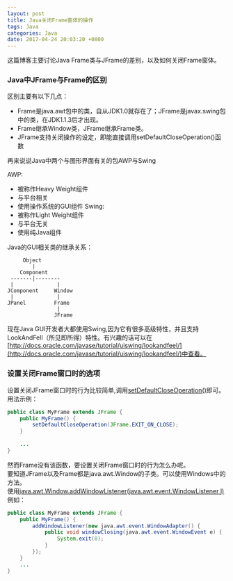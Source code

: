 ```yaml
---
layout: post
title: Java关闭Frame窗体的操作
tags: Java
categories: Java
date: 2017-04-24 20:03:20 +0800
---
```


这篇博客主要讨论Java Frame类与JFrame的差别，以及如何关闭Frame窗体。

### Java中JFrame与Frame的区别

区别主要有以下几点：
+ Frame是java.awt包中的类，自从JDK1.0就存在了；JFrame是javax.swing包中的类，在JDK1.1.3后才出现。
+ Frame继承Window类，JFrame继承Frame类。
+ JFrame支持关闭操作的设定，即能直接调用setDefaultCloseOperation()函数

再来说说Java中两个与图形界面有关的包AWP与Swing

AWP:
- 被称作Heavy Weight组件
- 与平台相关
- 使用操作系统的GUI组件
Swing:
- 被称作Light Weight组件
- 与平台无关
- 使用纯Java组件

Java的GUI相关类的继承关系：

```
     Object
        |
    Component
 -------|--------
 |              |
JComponent     Window
 |              |
JPanel         Frame
                |
               JFrame
```
现在Java GUI开发者大都使用Swing,因为它有很多高级特性，并且支持LookAndFell（所见即所得）特性。有兴趣的话可以在[http://docs.oracle.com/javase/tutorial/uiswing/lookandfeel/](http://docs.oracle.com/javase/tutorial/uiswing/lookandfeel/)中查看。

### 设置关闭Frame窗口时的选项

设置关闭JFrame窗口时的行为比较简单,调用[setDefaultCloseOperation()](https://docs.oracle.com/javase/7/docs/api/javax/swing/JFrame.html#setDefaultCloseOperation(int))即可。    
用法示例：

```java
public class MyFrame extends JFrame {
    public MyFrame() {
        setDefaultCloseOperation(JFrame.EXIT_ON_CLOSE);
    }
    
    ...
}
```

然而Frame没有该函数，要设置关闭Frame窗口时的行为怎么办呢。    
要知道JFrame以及Frame都是java.awt.Window的子类。可以使用Windows中的方法。   
使用[java.awt.Window.addWindowListener(java.awt.event.WindowListener l)](https://docs.oracle.com/javase/7/docs/api/index.html?javax/swing/JFrame.html)例如：
```java
public class MyFrame extends JFrame {
    public MyFrame() {
        addWindowListener(new java.awt.event.WindowAdapter() {
            public void windowClosing(java.awt.event.WindowEvent e) {
                System.exit(0);
            }
    	});
	}
	...
}
```
